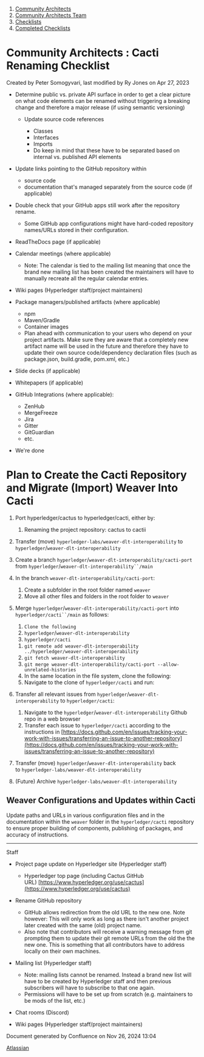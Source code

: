 1. [Community Architects](index.html)
2. [Community Architects Team](Community-Architects-Team_20545564.html)
3. [Checklists](Checklists_20560801.html)
4. [Completed Checklists](Completed-Checklists_20560928.html)

# Community Architects : Cacti Renaming Checklist

Created by Peter Somogyvari, last modified by Ry Jones on Apr 27, 2023

- Determine public vs. private API surface in order to get a clear picture on what code elements can be renamed without triggering a breaking change and therefore a major release (if using semantic versioning)
  
  - Update source code references
    
    - Classes
    - Interfaces
    - Imports
    - Do keep in mind that these have to be separated based on internal vs. published API elements
- Update links pointing to the GitHub repository within
  
  - source code
  - documentation that's managed separately from the source code (if applicable)
- Double check that your GitHub apps still work after the repository rename.
  
  - Some GitHub app configurations might have hard-coded repository names/URLs stored in their configuration.
- ReadTheDocs page (if applicable)
- Calendar meetings (where applicable)
  
  - Note: The calendar is tied to the mailing list meaning that once the brand new mailing list has been created the maintainers will have to manually recreate all the regular calendar entries.
- Wiki pages (Hyperledger staff/project maintainers)
- Package managers/published artifacts (where applicable)
  
  - npm
  - Maven/Gradle
  - Container images
  - Plan ahead with communication to your users who depend on your project artifacts. Make sure they are aware that a completely new artifact name will be used in the future and therefore they have to update their own source code/dependency declaration files (such as package.json, build.gradle, pom.xml, etc.)
- Slide decks (if applicable)
- Whitepapers (if applicable)
- GitHub Integrations (where applicable):
  
  - ZenHub
  - MergeFreeze
  - Jira
  - Gitter
  - GitGuardian
  - etc.
- We're done

# Plan to Create the Cacti Repository and Migrate (Import) Weaver Into Cacti

1. Port hyperledger/cactus to hyperledger/cacti, either by:
   
   1. Renaming the project repository: cactus to cactii
2. Transfer (move) `hyperledger-labs/weaver-dlt-interoperability` to `hyperledger`/`weaver-dlt-interoperability`
3. Create a branch `hyperledger`/`weaver-dlt-interoperability/cacti-port` from `hyperledger`/`weaver-dlt-interoperability``/main`
4. In the branch `weaver-dlt-interoperability/cacti-port`:
   
   1. Create a subfolder in the root folder named `weaver`
   2. Move all other files and folders in the root folder to `weaver`
5. Merge `hyperledger`/`weaver-dlt-interoperability/cacti-port` into `hyperledger/cacti``/main` as follows:
   
   1. `Clone the following`
   2. `hyperledger`/`weaver-dlt-interoperability`
   3. `hyperledger/cacti`
   
   <!--THE END-->
   
   1. `git remote add weaver-dlt-interoperability ../hyperledger/weaver-dlt-interoperability`
   2. `git fetch weaver-dlt-interoperability`
   3. `git merge weaver-dlt-interoperability/cacti-port --allow-unrelated-histories`
   4. In the same location in the file system, clone the following:
   5. Navigate to the clone of `hyperledger/cacti` and run:
6. Transfer all relevant issues from `hyperledger`/`weaver-dlt-interoperability` to `hyperledger/cacti`:
   
   1. Navigate to the `hyperledger`/`weaver-dlt-interoperability` Github repo in a web browser
   2. Transfer each issue to `hyperledger/cacti` according to the instructions in [https://docs.github.com/en/issues/tracking-your-work-with-issues/transferring-an-issue-to-another-repository](https://docs.github.com/en/issues/tracking-your-work-with-issues/transferring-an-issue-to-another-repository)
7. Transfer (move) `hyperledger`/`weaver-dlt-interoperability` back to `hyperledger-labs/weaver-dlt-interoperability`
8. (Future) Archive `hyperledger-labs/weaver-dlt-interoperability`

## Weaver Configurations and Updates within Cacti

Update paths and URLs in various configuration files and in the documentation within the `weaver` folder in the `hyperledger/cacti` repository to ensure proper building of components, publishing of packages, and accuracy of instructions.

* * *

Staff

- Project page update on Hyperledger site (Hyperledger staff)
  
  - Hyperledger top page (including Cactus GitHub URL) [https://www.hyperledger.org/use/cactus](https://www.hyperledger.org/use/cactus)
- Rename GitHub repository
  
  - GitHub allows redirection from the old URL to the new one. Note however: This will only work as long as there isn't another project later created with the same (old) project name.
  - Also note that contributors will receive a warning message from git prompting them to update their git remote URLs from the old the the new one. This is something that all contributors have to address locally on their own machines.
- Mailing list (Hyperledger staff)
  
  - Note: mailing lists cannot be renamed. Instead a brand new list will have to be created by Hyperledger staff and then previous subscribers will have to subscribe to that one again.
  - Permissions will have to be set up from scratch (e.g. maintainers to be mods of the list, etc.)
- Chat rooms (Discord)
- Wiki pages (Hyperledger staff/project maintainers)

Document generated by Confluence on Nov 26, 2024 13:04

[Atlassian](http://www.atlassian.com/)
